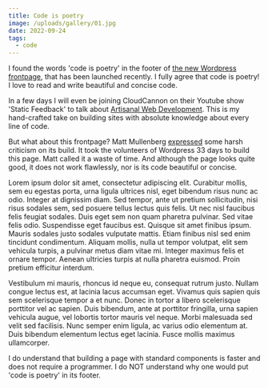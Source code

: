 ```yaml
---
title: Code is poetry
image: /uploads/gallery/01.jpg
date: 2022-09-24
tags:
  - code
---
```


I found the words 'code is poetry' in the footer of [the new Wordpress frontpage](https://wordpress.org/), that has been launched recently. I fully agree that code is poetry! I love to read and write beautiful and concise code. 

In a few days I will even be joining CloudCannon on their Youtube show 'Static Feedback' to talk about [Artisanal Web Development](https://www.youtube.com/c/CloudCannon). This is my hand-crafted take on building sites with absolute knowledge about every line of code. 

But what about this frontpage? Matt Mullenberg [expressed](https://make.wordpress.org/meta/2022/08/01/developing-the-redesigned-home-and-download-pages/#comment-936) some harsh criticism on its build. It took the volunteers of Wordpress 33 days to build this page. Matt called it a waste of time. And although the page looks quite good, it does not work flawlessly, nor is its code beautiful or concise. 

Lorem ipsum dolor sit amet, consectetur adipiscing elit. Curabitur mollis, sem eu egestas porta, urna ligula ultrices nisl, eget bibendum risus nunc ac odio. Integer at dignissim diam. Sed tempor, ante ut pretium sollicitudin, nisi risus sodales sem, sed posuere tellus lectus quis felis. Ut nec nisl faucibus felis feugiat sodales. Duis eget sem non quam pharetra pulvinar. Sed vitae felis odio. Suspendisse eget faucibus est. Quisque sit amet finibus ipsum. Mauris sodales justo sodales vulputate mattis. Etiam finibus nisl sed enim tincidunt condimentum. Aliquam mollis, nulla ut tempor volutpat, elit sem vehicula turpis, a pulvinar metus diam vitae mi. Integer maximus felis et ornare tempor. Aenean ultricies turpis at nulla pharetra euismod. Proin pretium efficitur interdum.

Vestibulum mi mauris, rhoncus id neque eu, consequat rutrum justo. Nullam congue lectus est, at lacinia lacus accumsan eget. Vivamus quis sapien quis sem scelerisque tempor a et nunc. Donec in tortor a libero scelerisque porttitor vel ac sapien. Duis bibendum, ante at porttitor fringilla, urna sapien vehicula augue, vel lobortis tortor mauris vel neque. Morbi malesuada sed velit sed facilisis. Nunc semper enim ligula, ac varius odio elementum at. Duis bibendum elementum lectus eget lacinia. Fusce mollis maximus ullamcorper.

I do understand that building a page with standard components is faster and does not require a programmer. I do NOT understand why one would put 'code is poetry' in its footer.